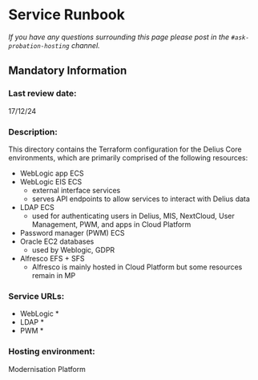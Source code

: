 # Service Runbook

  

<!-- This is a template that should be populated by the development team when moving to the modernisation platform, but also reviewed and kept up to date.

To ensure that people looking at your runbook can get the information they need quickly, your runbook should be short but clear. Throughout, only use acronyms if you’re confident that someone who has just been woken up at 3am would understand them. -->

  

_If you have any questions surrounding this page please post in the `#ask-probation-hosting` channel._

  

## Mandatory Information

  

### **Last review date:**

  17/12/24

<!-- Adding the last date this page was reviewed, with any accompanying information -->

  

### **Description:**
This directory contains the Terraform configuration for the Delius Core environments, which are primarily comprised of the following resources:

* WebLogic app ECS
* WebLogic EIS ECS
	* external interface services
	* serves API endpoints to allow services to interact with Delius data
* LDAP ECS
	* used for authenticating users in Delius, MIS, NextCloud, User Management, PWM, and apps in Cloud Platform
* Password manager (PWM) ECS
* Oracle EC2 databases
	* used by Weblogic, GDPR
* Alfresco EFS + SFS
	* Alfresco is mainly hosted in Cloud Platform but some resources remain in MP


<!-- A short (less than 50 word) description of what your service does, and who it’s for.-->

  

### **Service URLs:**

* WebLogic
	* 
* LDAP
	* 
* PWM
	* 


<!-- The URL(s) of the service’s production environment, and test environments if possible-->



### **Hosting environment:**

  

Modernisation Platform

  

<!-- If your service is hosted on another MOJ team’s infrastructure, link to their runbook. If your service has another arrangement or runs its own infrastructure, you should list the supplier of that infrastructure (ideally linking to your account’s login page) and describe, simply and briefly, how to raise an issue with them. -->

